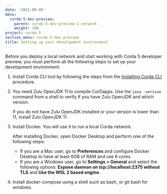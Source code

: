 ```yaml
---
date: '2021-09-06'
menu:
  corda-5-dev-preview:
    parent: corda-5-dev-preview-1-network
    weight: 100
project: corda-5
section_menu: corda-5-dev-preview
title: Setting up your development environment
---
```


Before you deploy a local network and start working with Corda 5 developer preview, you must perform all the following steps to set up your development environment:

1.	Install Corda CLI tool by following the steps from the [Installing Corda CLI](XXX) procedure.

2. You need Zulu OpenJDK 11 to compile CorDapps. Use the `java -version` command from a shell to verify if you have Zulu OpenJDK and which version.

   If you do not have Zulu OpenJDK installed or your version is lower than 11, install Zulu OpenJDK 11.

3. Install Docker. You will use it to run a local Corda network.

   After installing Docker, open Docker Desktop and perform one of the following steps:

    * If you are a Mac user, go to **Preferences** and configure Docker Desktop to have at least 6GB of RAM and use 6 cores.
    * If you are a Windows user, go to **Settings > General** and select the following options: **Expose daemon on tcp://localhost:2375 without TLS** and **Use the WSL 2 based engine**.
   
4. Install docker-compose using a shell such as bash, or git bash for windows.
